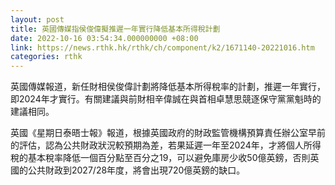 ```yaml
---
layout: post
title: 英國傳媒指侯俊偉擬推遲一年實行降低基本所得稅計劃
date: 2022-10-16 03:54:34.000000000 +08:00
link: https://news.rthk.hk/rthk/ch/component/k2/1671140-20221016.htm
categories: rthk
---
```


英國傳媒報道，新任財相侯俊偉計劃將降低基本所得稅率的計劃，推遲一年實行，即2024年才實行。有關建議與前財相辛偉誠在與首相卓慧思競逐保守黨黨魁時的建議相同。

英國《星期日泰晤士報》報道，根據英國政府的財政監管機構預算責任辦公室早前的評估，認為公共財政狀況較預期為差，若果延遲一年至2024年，才將個人所得稅的基本稅率降低一個百分點至百分之19，可以避免庫房少收50億英鎊，否則英國的公共財政到2027/28年度，將會出現720億英鎊的缺口。
